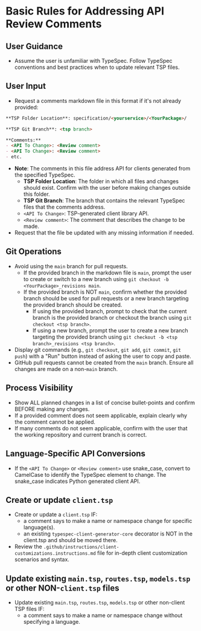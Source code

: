 # Basic Rules for Addressing API Review Comments

## User Guidance
- Assume the user is unfamiliar with TypeSpec. Follow TypeSpec conventions and best practices when to update relevant TSP files.

## User Input
- Request a comments markdown file in this format if it's not already provided:
```md
**TSP Folder Location**: specification/<yourservice>/<YourPackage>/

**TSP Git Branch**: <tsp branch>

**Comments:**
- <API To Change>: <Review comment>
- <API To Change>: <Review comment>
- etc.
```
  - **Note**: The comments in this file address API for clients generated from the specified TypeSpec.
      - **TSP Folder Location**: The folder in which all files and changes should exist. Confirm with the user before making changes outside this folder.
      - **TSP Git Branch**: The branch that contains the relevant TypeSpec files that the comments address.
      - `<API To Change>`: TSP-generated client library API.
      - `<Review comment>`: The comment that describes the change to be made.
- Request that the file be updated with any missing information if needed.

## Git Operations
- Avoid using the `main` branch for pull requests.
    - If the provided branch in the markdown file is `main`, prompt the user to create or switch to a new branch using `git checkout -b <YourPackage>_revisions main`.
    - If the provided branch is NOT `main`, confirm whether the provided branch should be used for pull requests or a new branch targeting the provided branch should be created.
        - If using the provided branch, prompt to check that the current branch is the provided branch or checkout the branch using `git checkout <tsp branch>`.
        - If using a new branch, prompt the user to create a new branch targeting the provided branch using `git checkout -b <tsp branch>_revisions <tsp branch>`.
- Display git commands (e.g., `git checkout`, `git add`, `git commit`, `git push`) with a "Run" button instead of 
asking the user to copy and paste.
- GitHub pull requests cannot be created from the `main` branch. Ensure all changes are made on a non-`main` branch.

## Process Visibility
- Show ALL planned changes in a list of concise bullet-points and confirm BEFORE making any changes.
- If a provided comment does not seem applicable, explain clearly why the comment cannot be applied.
- If many comments do not seem applicable, confirm with the user that the working repository and current branch is correct.

## Language-Specific API Conversions
- If the `<API To Change>` or `<Review comment>` use snake_case, convert to CamelCase to identify the TypeSpec element to change. The snake_case indicates Python generated client API.

## Create or update `client.tsp`
- Create or update a `client.tsp` IF:
  - a comment says to make a name or namespace change for specific language(s).
  - an existing `typespec-client-generator-core` decorator is NOT in the client.tsp and should be moved there.
- Review the `.github/instructions/client-customizations.instructions.md` file for in-depth client customization scenarios and syntax.

## Update existing `main.tsp`, `routes.tsp`, `models.tsp` or other NON-`client.tsp` files
- Update existing `main.tsp`, `routes.tsp`, `models.tsp` or other non-client TSP files IF:
  - a comment says to make a name or namespace change without specifying a language.
